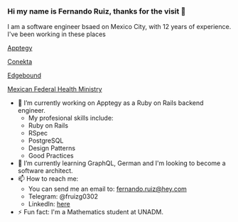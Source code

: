 ### Hi my name is Fernando Ruiz, thanks for the visit 👋

I am a software engineer bsaed on Mexico City, with 12 years of experience. I've been working in these places

[Apptegy](https://conekta.com/)

[Conekta](https://conekta.com/)

[Edgebound](https://conekta.com/)

[Mexican Federal Health Ministry](https://www.gob.mx/salud)


- 🔭 I’m currently working on Apptegy as a Ruby on Rails backend engineer.
  - My profesional skills include: 
   - Ruby on Rails
   - RSpec
   - PostgreSQL
   - Design Patterns
   - Good Practices
- 🌱 I’m currently learning GraphQL, German and I'm looking to become a software architect.
- 📫 How to reach me:
  - You can send me an email to: fernando.ruiz@hey.com
  - Telegram: @fruizg0302
  - LinkedIn: [here](https://www.linkedin.com/in/fernando-ruiz-guzmán-27a56164/)
- ⚡ Fun fact: I'm a Mathematics student at UNADM.

